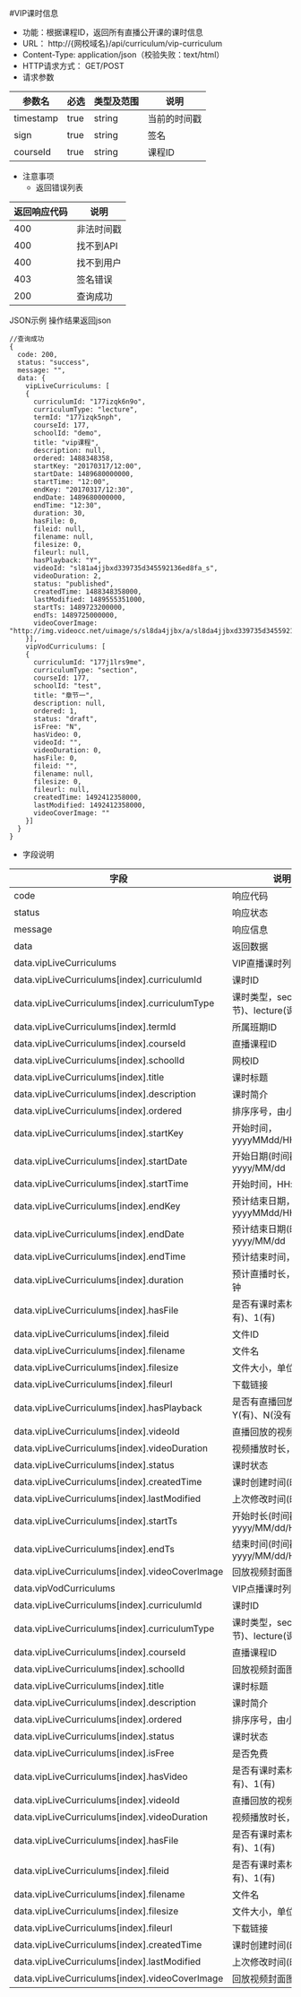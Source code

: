 #VIP课时信息

* 功能：根据课程ID，返回所有直播公开课的课时信息
* URL： http://{网校域名}/api/curriculum/vip-curriculum
* Content-Type: application/json（校验失败：text/html）
* HTTP请求方式： GET/POST
* 请求参数

|参数名|	必选	|类型及范围|	说明|
|----|---|----|----|
|timestamp|	true|	string|	当前的时间戳|
|sign|	true|	string|	签名|
|courseId	|true	|string|	课程ID|

* 注意事项
  * 返回错误列表

| 返回响应代码 | 说明     |
|----------- | -------- |
|400         | 非法时间戳 |
|400         |	找不到API|
|400         |	找不到用户|
|403         |	签名错误  |
|200         |	查询成功  |

JSON示例
操作结果返回json
````
//查询成功
{
  code: 200,
  status: "success",
  message: "",
  data: {
	vipLiveCurriculums: [
  	{
	  curriculumId: "177izqk6n9o",
	  curriculumType: "lecture",
	  termId: "177izqk5nph",
	  courseId: 177,
	  schoolId: "demo",
	  title: "vip课程",
	  description: null,
	  ordered: 1488348358,
	  startKey: "20170317/12:00",
	  startDate: 1489680000000,
	  startTime: "12:00",
	  endKey: "20170317/12:30",
	  endDate: 1489680000000,
	  endTime: "12:30",
	  duration: 30,
	  hasFile: 0,
	  fileid: null,
	  filename: null,
	  filesize: 0,
	  fileurl: null,
	  hasPlayback: "Y",
	  videoId: "sl81a4jjbxd339735d345592136ed8fa_s",
	  videoDuration: 2,
	  status: "published",
	  createdTime: 1488348358000,
	  lastModified: 1489555351000,
	  startTs: 1489723200000,
	  endTs: 1489725000000,
	  videoCoverImage: "http://img.videocc.net/uimage/s/sl8da4jjbx/a/sl8da4jjbxd339735d345592136ed8fa_1.jpg"
	}],
    vipVodCurriculums: [ 
	{
	  curriculumId: "177j1lrs9me",
	  curriculumType: "section",
	  courseId: 177,
	  schoolId: "test",
	  title: "章节一",
	  description: null,
	  ordered: 1,
	  status: "draft",
	  isFree: "N",
	  hasVideo: 0,
	  videoId: "",
	  videoDuration: 0,
	  hasFile: 0,
	  fileid: "",
	  filename: null,
	  filesize: 0,
	  fileurl: null,
	  createdTime: 1492412358000,
	  lastModified: 1492412358000,
	  videoCoverImage: ""
	}]
  }
}

````

* 字段说明

|字段|	说明|
|---|----|
|code|	响应代码|
|status|	响应状态|
|message|	响应信息|
|data|	返回数据|
|data.vipLiveCurriculums|VIP直播课时列表|
|data.vipLiveCurriculums\[index\].curriculumId|课时ID|
|data.vipLiveCurriculums\[index\].curriculumType|课时类型，section(章节)、lecture(课时)|
|data.vipLiveCurriculums\[index\].termId|所属班期ID|
|data.vipLiveCurriculums\[index\].courseId|直播课程ID|
|data.vipLiveCurriculums\[index\].schoolId|网校ID|
|data.vipLiveCurriculums\[index\].title|课时标题|
|data.vipLiveCurriculums\[index\].description|课时简介|
|data.vipLiveCurriculums\[index\].ordered|排序序号，由小到大|
|data.vipLiveCurriculums\[index\].startKey|开始时间，yyyyMMdd/HH:mm|
|data.vipLiveCurriculums\[index\].startDate|开始日期(时间戳)，yyyy/MM/dd|
|data.vipLiveCurriculums\[index\].startTime|开始时间，HH:mm|
|data.vipLiveCurriculums\[index\].endKey|预计结束日期，yyyyMMdd/HH:mm|
|data.vipLiveCurriculums\[index\].endDate|预计结束日期(时间戳），yyyy/MM/dd|
|data.vipLiveCurriculums\[index\].endTime|预计结束时间，HH:mm|
|data.vipLiveCurriculums\[index\].duration|预计直播时长，单位：分钟|
|data.vipLiveCurriculums\[index\].hasFile|是否有课时素材：0(没有)、1(有)|
|data.vipLiveCurriculums\[index\].fileid|文件ID|
|data.vipLiveCurriculums\[index\].filename|文件名|
|data.vipLiveCurriculums\[index\].filesize|文件大小，单位：bytes|
|data.vipLiveCurriculums\[index\].fileurl|下载链接|
|data.vipLiveCurriculums\[index\].hasPlayback|是否有直播回放，Y(有)、N(没有)|
|data.vipLiveCurriculums\[index\].videoId|直播回放的视频ID|
|data.vipLiveCurriculums\[index\].videoDuration|视频播放时长，单位：秒|
|data.vipLiveCurriculums\[index\].status|课时状态|
|data.vipLiveCurriculums\[index\].createdTime|课时创建时间(时间戳)|
|data.vipLiveCurriculums\[index\].lastModified|上次修改时间(时间戳)|
|data.vipLiveCurriculums\[index\].startTs|开始时长(时间戳)，yyyy/MM/dd/HH:mm:ss|
|data.vipLiveCurriculums\[index\].endTs|结束时间(时间戳)，yyyy/MM/dd/HH:mm:ss|
|data.vipLiveCurriculums\[index\].videoCoverImage|回放视频封面图|
|data.vipVodCurriculums|VIP点播课时列表|
|data.vipLiveCurriculums\[index\].curriculumId|课时ID|
|data.vipLiveCurriculums\[index\].curriculumType|课时类型，section(章节)、lecture(课时)|
|data.vipLiveCurriculums\[index\].courseId|直播课程ID|
|data.vipLiveCurriculums\[index\].schoolId|回放视频封面图|
|data.vipLiveCurriculums\[index\].title|课时标题|
|data.vipLiveCurriculums\[index\].description|课时简介|
|data.vipLiveCurriculums\[index\].ordered|排序序号，由小到大|
|data.vipLiveCurriculums\[index\].status|课时状态|
|data.vipLiveCurriculums\[index\].isFree|是否免费|
|data.vipLiveCurriculums\[index\].hasVideo|是否有课时素材：0(没有)、1(有)|
|data.vipLiveCurriculums\[index\].videoId|直播回放的视频ID|
|data.vipLiveCurriculums\[index\].videoDuration|视频播放时长，单位：秒|
|data.vipLiveCurriculums\[index\].hasFile|是否有课时素材：0(没有)、1(有)|
|data.vipLiveCurriculums\[index\].fileid|是否有课时素材：0(没有)、1(有)|
|data.vipLiveCurriculums\[index\].filename|文件名|
|data.vipLiveCurriculums\[index\].filesize|文件大小，单位：bytes|
|data.vipLiveCurriculums\[index\].fileurl|下载链接|
|data.vipLiveCurriculums\[index\].createdTime|课时创建时间(时间戳)|
|data.vipLiveCurriculums\[index\].lastModified|上次修改时间(时间戳)|
|data.vipLiveCurriculums\[index\].videoCoverImage|回放视频封面图|
